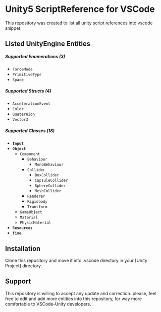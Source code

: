 # **Unity5 ScriptReference for VSCode**
This repository was created to list all unity script references into vscode snippet.

## **Listed UnityEngine Entities**
##### Supported Enumerations (3)
* `ForceMode`
* `PrimitiveType`
* `Space`
##### Supported Structs (4)
* `AccelerationEvent`
* `Color`
* `Quaternion`
* `Vector3`
##### Supported Classes (18)
* **`Input`**
* **`Object`**
    * `Component`
        * `Behaviour`
            * `MonoBehaviour`
        * `Collider`
            * `BoxCollider`
            * `CapsuleCollider`
            * `SphereCollider`
            * `MeshCollider`
        * `Renderer`
        * `Rigidbody`
        * `Transform`
    * `GameObject`
    * `Material`
    * `PhysicMaterial`
* **`Resources`**
* **`Time`**
## **Installation**
Clone this repository and move it into .vscode directory in your [Unity Project] directory.

## **Support**
This repository is willing to accept any update and correction. please, feel free to edit and add more entities into this repository, for way more comfortable to VSCode-Unity developers.